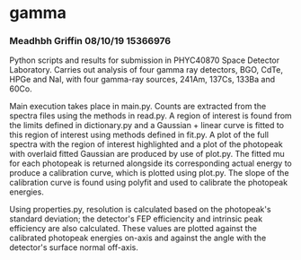 # gamma
### Meadhbh Griffin 08/10/19  15366976

Python scripts and results for submission in PHYC40870 Space Detector Laboratory. Carries out analysis of four gamma ray detectors, BGO, CdTe, HPGe and NaI, with four gamma-ray sources, 241Am, 137Cs, 133Ba and 60Co.

Main execution takes place in main.py. Counts are extracted from the spectra files using the methods in read.py. A region of interest is found from the limits defined in dictionary.py and a Gaussian + linear curve is fitted to this region of interest using methods defined in fit.py. A plot of the full spectra with the region of interest highlighted and a plot of the photopeak with overlaid fitted Gaussian are produced by use of plot.py. The fitted mu for each photopeak is returned alongside its corresponding actual energy to produce a calibration curve, which is plotted using plot.py. The slope of the calibration curve is found using polyfit and used to calibrate the photopeak energies.

Using properties.py, resolution is calculated based on the photopeak's standard deviation; the detector's FEP efficiencity and intrinsic peak efficiency are also calculated. These values are plotted against the calibrated photopeak energies on-axis and against the angle with the detector's surface normal off-axis. 
